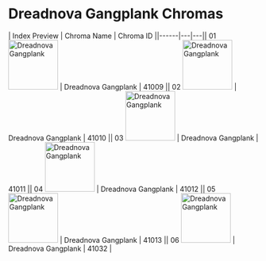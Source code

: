 # Dreadnova Gangplank Chromas

| Index  Preview | Chroma Name | Chroma ID ||------|---|---|| 01  <img src='https://raw.communitydragon.org/latest/plugins/rcp-be-lol-game-data/global/default/v1/champion-chroma-images/41/41009.png' alt='Dreadnova Gangplank' width='100'> | Dreadnova Gangplank | 41009 || 02  <img src='https://raw.communitydragon.org/latest/plugins/rcp-be-lol-game-data/global/default/v1/champion-chroma-images/41/41010.png' alt='Dreadnova Gangplank' width='100'> | Dreadnova Gangplank | 41010 || 03  <img src='https://raw.communitydragon.org/latest/plugins/rcp-be-lol-game-data/global/default/v1/champion-chroma-images/41/41011.png' alt='Dreadnova Gangplank' width='100'> | Dreadnova Gangplank | 41011 || 04  <img src='https://raw.communitydragon.org/latest/plugins/rcp-be-lol-game-data/global/default/v1/champion-chroma-images/41/41012.png' alt='Dreadnova Gangplank' width='100'> | Dreadnova Gangplank | 41012 || 05  <img src='https://raw.communitydragon.org/latest/plugins/rcp-be-lol-game-data/global/default/v1/champion-chroma-images/41/41013.png' alt='Dreadnova Gangplank' width='100'> | Dreadnova Gangplank | 41013 || 06  <img src='https://raw.communitydragon.org/latest/plugins/rcp-be-lol-game-data/global/default/v1/champion-chroma-images/41/41032.png' alt='Dreadnova Gangplank' width='100'> | Dreadnova Gangplank | 41032 |